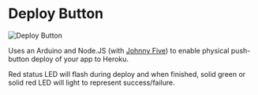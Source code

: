 Deploy Button
=============

![Deploy Button](https://raw.github.com/niallo/arduino-deploybutton/master/deploybutton.png)

Uses an Arduino and Node.JS (with [Johnny
Five](https://github.com/rwldrn/johnny-five)) to enable physical push-button
deploy of your app to Heroku.

Red status LED will flash during deploy and when finished, solid green or solid
red LED will light to represent success/failure.

